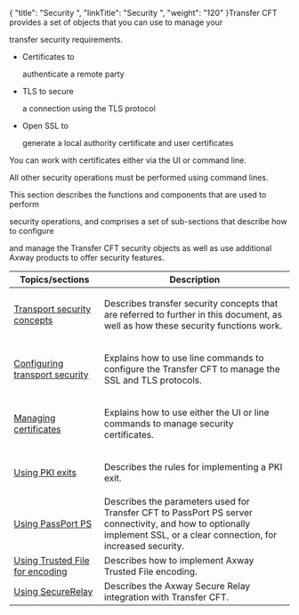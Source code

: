 {
    "title": "Security ",
    "linkTitle": "Security ",
    "weight": "120"
}Transfer CFT provides a set of objects that you can use to manage your
transfer security requirements.

-   Certificates to
    authenticate a remote party
-   TLS to secure
    a connection using the TLS protocol
-   Open SSL to
    generate a local authority certificate and user certificates

You can work with certificates either via the UI or command line.
All other security operations must be performed using command lines.

This section describes the functions and components that are used to perform
security operations, and comprises a set of sub-sections that describe how to configure
and manage the Transfer CFT security objects as well as use additional Axway products to offer security features.

<table cellspacing="0">
   <col/>
   <col/>
   <thead>
      <tr>
         <th>Topics/sections</th>
         <th>Description</th>
      </tr>
   </thead>
   <tbody>
      <tr>
         <td>
            <p><a href="transport_security_concepts_start_here">Transport 
 security concepts</a>
</p>
         </td>
         <td>
            <p>Describes transfer security concepts that are referred 
 to further in this document, as well as how these security functions work.</p>
         </td>
      </tr>
      <tr>
         <td>
            <p><a href="configuring_transport_security_start_here">Configuring 
 transport security</a>
</p>
         </td>
         <td>
            <p>Explains how to use line commands to configure the Transfer 
 CFT to manage the SSL and TLS protocols.</p>
         </td>
      </tr>
      <tr>
         <td>
            <p><a href="certificates2">Managing 
 certificates</a>
</p>
         </td>
         <td>
            <p>Explains how to use either the UI or line commands to 
 manage security certificates.</p>
         </td>
      </tr>
      <tr>
         <td>
            <p><a href="using_pki_exits_start_here">Using 
 PKI exits</a>
</p>
         </td>
         <td>
            <p>Describes the rules for implementing a PKI exit.</p>
         </td>
      </tr>
      <tr>
         <td><a href="passport_ps_connection.htm">Using PassPort PS</a>
         </td>
         <td>Describes the parameters used for Transfer CFT to PassPort PS server connectivity, and how to optionally implement SSL, or a clear connection, for increased security.         </td>
      </tr>
      <tr>
         <td><a href="tf_overview_cft">Using Trusted File for encoding</a>
         </td>
         <td>Describes how to implement Axway Trusted File encoding.         </td>
      </tr>
      <tr>
         <td><a href="sr_overview">Using SecureRelay</a>
         </td>
         <td>Describes the Axway Secure Relay integration with Transfer CFT.         </td>
      </tr>
   </tbody>
</table>

 
